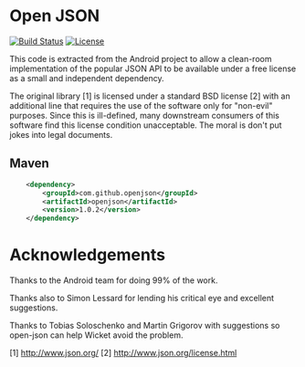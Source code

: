 # Open JSON

[![Build Status](https://travis-ci.org/openjson/openjson.svg?branch=master)](https://travis-ci.org/openjson/openjson)
[![License](https://img.shields.io/badge/License-Apache%202.0-blue.svg)](https://opensource.org/licenses/Apache-2.0)


This code is extracted from the Android project to allow
a clean-room implementation of the popular JSON API to be
available under a free license as a small and independent
dependency.

The original library [1] is licensed under a standard BSD
license [2] with an additional line that requires the use of
the software only for "non-evil" purposes. Since this is
ill-defined, many downstream consumers of this software
find this license condition unacceptable. The moral is 
don't put jokes into legal documents.

## Maven
```xml
    <dependency>
        <groupId>com.github.openjson</groupId>
        <artifactId>openjson</artifactId>
        <version>1.0.2</version>
    </dependency>
```
  
# Acknowledgements

Thanks to the Android team for doing 99% of the work.

Thanks also to Simon Lessard for lending his critical eye 
and excellent suggestions.

Thanks to Tobias Soloschenko and Martin Grigorov with 
suggestions so open-json can help Wicket avoid the problem.

[1] http://www.json.org/
[2] http://www.json.org/license.html 


